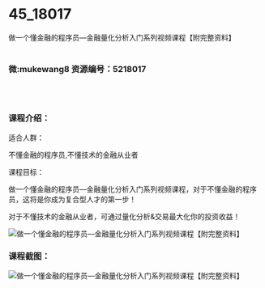 # 45_18017
做一个懂金融的程序员—金融量化分析入门系列视频课程【附完整资料】
<br/></br>
<h3>微:mukewang8 资源编号：5218017</h3>
<br/></br>
<h3>课程介绍：</h3>
<p>适合人群：</p>
<p>不懂金融的程序员,不懂技术的金融从业者</p>
<p>课程目标：</p>
<p>做一个懂金融的程序员—金融量化分析入门系列视频课程，对于不懂金融的程序员，这将是你成为复合型人才的第一步！</p>
<p>对于不懂技术的金融从业者，可通过量化分析&amp;交易最大化你的投资收益！</p>
<p><img src="https://www.ko996.com/wp-content/uploads/img/2021/01/1-120.png" alt="做一个懂金融的程序员—金融量化分析入门系列视频课程【附完整资料】"></p>
<div class="info-desc">
<h3>课程截图：</h3>
<p><img src="https://www.ko996.com/wp-content/uploads/img/2021/01/2-138.png" alt="做一个懂金融的程序员—金融量化分析入门系列视频课程【附完整资料】"></p>


			
</div>
